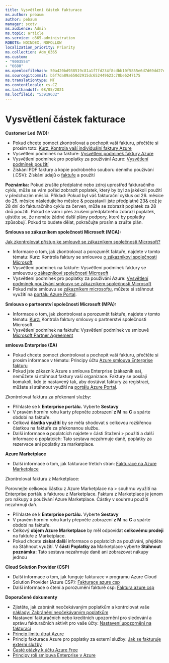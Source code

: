 ```yaml
---
title: Vysvětlení částek fakturace
ms.author: pebaum
author: pebaum
manager: scotv
ms.audience: Admin
ms.topic: article
ms.service: o365-administration
ROBOTS: NOINDEX, NOFOLLOW
localization_priority: Priority
ms.collection: Adm_O365
ms.custom:
- "9003554"
- "6680"
ms.openlocfilehash: 50a420bd938519c81a1f7fd234f8cdbb10f5855e6d7d69dd27e261ebc7e0c091
ms.sourcegitcommit: b5f7da89a650d2915dc652449623c78be6247175
ms.translationtype: MT
ms.contentlocale: cs-CZ
ms.lasthandoff: 08/05/2021
ms.locfileid: "53919632"
---
```

# <a name="understand-billing-amount"></a>Vysvětlení částek fakturace

**Customer Led (WD):**

- Pokud chcete pomoct zkontrolovat a pochopit vaši fakturu, přečtěte si prosím toto: [Kurz: Kontrola vaší individuální faktury Azure](https://docs.microsoft.com/azure/cost-management-billing/understand/review-individual-bill?WT.mc_id=Portal-Microsoft_Azure_Support)
- Vysvětlení podmínek na faktuře: [Vysvětlení podmínek faktury Azure](https://docs.microsoft.com/azure/cost-management-billing/understand/understand-invoice?WT.mc_id=Portal-Microsoft_Azure_Support)
- Vysvětlení podmínek pro poplatky za používání Azure: [Vysvětlení podmínek použití](https://docs.microsoft.com/azure/cost-management-billing/understand/understand-usage?WT.mc_id=Portal-Microsoft_Azure_Support)
- Získání PDF faktury a kopie podrobného souboru denního používání (.CSV): Získání údajů o [faktuře](https://docs.microsoft.com/azure/billing/billing-download-azure-invoice-daily-usage-date?WT.mc_id=Portal-Microsoft_Azure_Support) a použití

**Poznámka:** Pokud zrušíte předplatné nebo zdroj uprostřed fakturačního cyklu, může se vám pořád zobrazit poplatek, který by byl za jakékoli použití v předchozím měsíci. Příklad: Pokud byl váš fakturační cyklus od 26. měsíce do 25. měsíce následujícího měsíce & pozastavili jste předplatné 23& což je 28 dní do fakturačního cyklu za červen, může se zobrazit poplatek za 28 dnů použití. Pokud se vám i přes zrušení předplatného zobrazí poplatek, ujistěte se, že nemáte žádné další plány podpory, které by poplatky způsobují. Pokud to budete dělat, pokračujte prosím a zrušte plán.

**Smlouva se zákazníkem společnosti Microsoft (MCA):**

[Jak zkontrolovat přístup ke smlouvě se zákazníkem společnosti Microsoft?](https://docs.microsoft.com/azure/cost-management-billing/manage/download-azure-invoice-daily-usage-date?WT.mc_id=Portal-Microsoft_Azure_Support#check-access-to-a-microsoft-customer-agreement)

- Informace o tom, jak zkontrolovat a porozumět faktuře, najdete v tomto tématu: Kurz: Kontrola faktury se smlouvou [o zákazníkovi společnosti Microsoft](https://docs.microsoft.com/azure/cost-management-billing/understand/review-customer-agreement-bill?WT.mc_id=Portal-Microsoft_Azure_Support)
- Vysvětlení podmínek na faktuře: Vysvětlení podmínek faktury se smlouvou [o zákazníkovi společnosti Microsoft](https://docs.microsoft.com/azure/cost-management-billing/understand/mca-understand-your-invoice?WT.mc_id=Portal-Microsoft_Azure_Support)
- Vysvětlení podmínek pro poplatky za používání Azure: [Vysvětlení podmínek používání smlouvy se zákazníkem společnosti Microsoft](https://docs.microsoft.com/azure/cost-management-billing/understand/mca-understand-your-usage?WT.mc_id=Portal-Microsoft_Azure_Support)
- Pokud máte smlouvu se [zákazníkem microsoftu](https://docs.microsoft.com/azure/cost-management-billing/manage/download-azure-invoice-daily-usage-date?WT.mc_id=Portal-Microsoft_Azure_Support#check-access-to-a-microsoft-customer-agreement), můžete si stáhnout využití na [portálu Azure Portal](https://portal.azure.com/).

**Smlouva o partnerství společnosti Microsoft (MPA):**

- Informace o tom, jak zkontrolovat a porozumět faktuře, najdete v tomto tématu: [Kurz:](https://docs.microsoft.com/azure/cost-management-billing/understand/review-partner-agreement-bill?WT.mc_id=Portal-Microsoft_Azure_Support) Kontrola faktury smlouvy o partnerství společnosti Microsoft
- Vysvětlení podmínek na faktuře: Vysvětlení podmínek ve smlouvě [Microsoft Partner Agreement](https://docs.microsoft.com/azure/cost-management-billing/understand/mpa-invoice-terms?WT.mc_id=Portal-Microsoft_Azure_Support)

**smlouva Enterprise (EA)**

- Pokud chcete pomoct zkontrolovat a pochopit vaši fakturu, přečtěte si prosím informace v tématu: Principy účtu [Azure smlouva Enterprise fakturu](https://docs.microsoft.com/azure/cost-management-billing/understand/review-enterprise-agreement-bill?WT.mc_id=Portal-Microsoft_Azure_Support)
- Pokud jste zákazník Azure s smlouva Enterprise (zákazník ea), nemůžete si stáhnout faktury vaší organizace. Faktury se posílají komukoli, kdo je nastavený tak, aby dostávat faktury za registraci, můžete si stáhnout využití na [portálu Azure Portal](https://portal.azure.com/).

Zkontrolovat fakturu za překonaní služby:

- Přihlaste se k **Enterprise portálu.** Vyberte **Sestavy**
- V pravém horním rohu karty přepněte zobrazení **z M** na **C** a spárte období na faktuře.
- Celková **částka využití** by se měla shodovat s celkovou rozšířenou částkou na faktuře za překonanou službu. 
- Další informace **o** poplatcích najdete v části Stažení > použití a další informace o poplatcích: Tato sestava nezahrnuje daně, poplatky za rezervace ani poplatky za marketplace. 

**Azure Marketplace**

- Další informace o tom, jak fakturace třetích stran: [Fakturace na Azure Marketplace](https://docs.microsoft.com/azure/billing/billing-understand-your-azure-marketplace-charges?WT.mc_id=Portal-Microsoft_Azure_Support)

Zkontrolovat fakturu z Marketplace:

Porovnejte celkovou částku z Azure Marketplace na > souhrnu využití na Enterprise portálu s fakturou z Marketplace. Faktura z Marketplace je jenom pro nákupy a používání Azure Marketplace. Částky v souhrnu použití nezahrnují daň.

- Přihlaste se k **Enterprise portálu.** Vyberte **Sestavy**
- V pravém horním rohu karty přepněte zobrazení **z M** na **C** a spárte období na faktuře.
- Celkový **objem Azure Marketplace** by měl odpovídat **celkovému prodeji** na faktuře z Marketplace.
- Pokud chcete **získat další** informace o poplatcích za používání, přejděte na Stáhnout využití. V **části Poplatky za** Marketplace vyberte **Stáhnout** **poznámku:** Tato sestava nezahrnuje daně ani zobrazovat nákupy jednou

**Cloud Solution Provider (CSP)**

- Další informace o tom, jak funguje fakturace v programu Azure Cloud Solution Provider (Azure CSP): [Fakturace azure csp](https://docs.microsoft.com/azure/cloud-solution-provider/billing/azure-csp-billing-overview?WT.mc_id=Portal-Microsoft_Azure_Support)
- Další informace o čtení a porozumění fakturě csp: [Faktura azure csp](https://docs.microsoft.com/azure/cloud-solution-provider/billing/azure-csp-invoice?WT.mc_id=Portal-Microsoft_Azure_Support)

**Doporučené dokumenty**

- Zjistěte, jak zabránit neočekávaným poplatkům a kontrolovat vaše [náklady: Zabránění neočekávaným poplatkům](https://docs.microsoft.com/azure/cost-management-billing/manage/getting-started?WT.mc_id=Portal-Microsoft_Azure_Support)
- Nastavení fakturačních nebo kreditních upozornění pro sledování a správu fakturačních aktivit pro vaše účty: [Nastavení upozornění na fakturaci](https://docs.microsoft.com/azure/cost-management-billing/costs/cost-mgt-alerts-monitor-usage-spending?WT.mc_id=Portal-Microsoft_Azure_Support)
- [Princip limitu útrat Azure](https://docs.microsoft.com/azure/cost-management-billing/manage/spending-limit?WT.mc_id=Portal-Microsoft_Azure_Support)
- Princip fakturace Azure pro poplatky za externí služby: [Jak se fakturuje externí služby](https://docs.microsoft.com/azure/cost-management-billing/understand/understand-azure-marketplace-charges?WT.mc_id=Portal-Microsoft_Azure_Support)
- [Časté otázky k účtu Azure Free](https://azure.microsoft.com/free/free-account-faq/)
- [Principy rolí smlouva Enterprise v Azure](https://docs.microsoft.com/azure/cost-management-billing/manage/understand-ea-roles?WT.mc_id=Portal-Microsoft_Azure_Support)